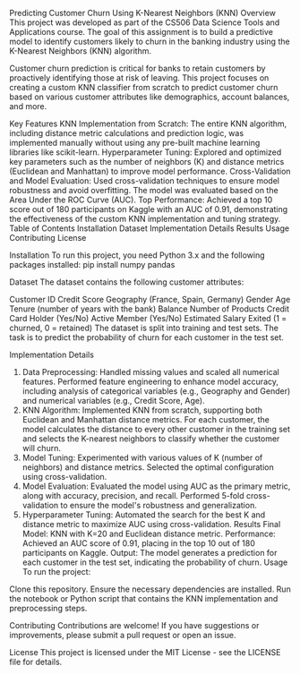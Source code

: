 Predicting Customer Churn Using K-Nearest Neighbors (KNN)
Overview
This project was developed as part of the CS506 Data Science Tools and Applications course. The goal of this assignment is to build a predictive model to identify customers likely to churn in the banking industry using the K-Nearest Neighbors (KNN) algorithm.

Customer churn prediction is critical for banks to retain customers by proactively identifying those at risk of leaving. This project focuses on creating a custom KNN classifier from scratch to predict customer churn based on various customer attributes like demographics, account balances, and more.

Key Features
KNN Implementation from Scratch: The entire KNN algorithm, including distance metric calculations and prediction logic, was implemented manually without using any pre-built machine learning libraries like scikit-learn.
Hyperparameter Tuning: Explored and optimized key parameters such as the number of neighbors (K) and distance metrics (Euclidean and Manhattan) to improve model performance.
Cross-Validation and Model Evaluation: Used cross-validation techniques to ensure model robustness and avoid overfitting. The model was evaluated based on the Area Under the ROC Curve (AUC).
Top Performance: Achieved a top 10 score out of 180 participants on Kaggle with an AUC of 0.91, demonstrating the effectiveness of the custom KNN implementation and tuning strategy.
Table of Contents
Installation
Dataset
Implementation Details
Results
Usage
Contributing
License

Installation
To run this project, you need Python 3.x and the following packages installed:
pip install numpy pandas

Dataset
The dataset contains the following customer attributes:

Customer ID
Credit Score
Geography (France, Spain, Germany)
Gender
Age
Tenure (number of years with the bank)
Balance
Number of Products
Credit Card Holder (Yes/No)
Active Member (Yes/No)
Estimated Salary
Exited (1 = churned, 0 = retained)
The dataset is split into training and test sets. The task is to predict the probability of churn for each customer in the test set.

Implementation Details
1. Data Preprocessing:
Handled missing values and scaled all numerical features.
Performed feature engineering to enhance model accuracy, including analysis of categorical variables (e.g., Geography and Gender) and numerical variables (e.g., Credit Score, Age).
2. KNN Algorithm:
Implemented KNN from scratch, supporting both Euclidean and Manhattan distance metrics.
For each customer, the model calculates the distance to every other customer in the training set and selects the K-nearest neighbors to classify whether the customer will churn.
3. Model Tuning:
Experimented with various values of K (number of neighbors) and distance metrics.
Selected the optimal configuration using cross-validation.
4. Model Evaluation:
Evaluated the model using AUC as the primary metric, along with accuracy, precision, and recall.
Performed 5-fold cross-validation to ensure the model's robustness and generalization.
5. Hyperparameter Tuning:
Automated the search for the best K and distance metric to maximize AUC using cross-validation.
Results
Final Model: KNN with K=20 and Euclidean distance metric.
Performance: Achieved an AUC score of 0.91, placing in the top 10 out of 180 participants on Kaggle.
Output: The model generates a prediction for each customer in the test set, indicating the probability of churn.
Usage
To run the project:

Clone this repository.
Ensure the necessary dependencies are installed.
Run the notebook or Python script that contains the KNN implementation and preprocessing steps.

Contributing
Contributions are welcome! If you have suggestions or improvements, please submit a pull request or open an issue.

License
This project is licensed under the MIT License - see the LICENSE file for details.